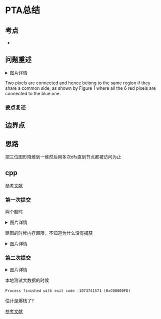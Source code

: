 # PTA总结
## 考点
+ 


## 问题重述
<details><summary>图片详情</summary><img src="https://raw.githubusercontent.com/ednow/cloudimg/main/githubio/20210827153516.png" alt="找不到图片(Image not found)" onerror="this.onerror=null;this.src='https://gitee.com/ednow/cloudimg/raw/main/githubio/20210827153516.png';" /></details>

Two pixels are connected and hence belong to the same region if they share a common side, as shown by Figure 1 where all the 6 red pixels are connected to the blue one.

### 要点复述

## 边界点

## 思路
把三位图形降维到一维然后用多次dfs直到节点都被访问为止

## cpp
[参考文献](https://blog.csdn.net/qq_38633884/article/details/102533814)

### 第一次提交
两个超时

<details><summary>图片详情</summary><img src="https://raw.githubusercontent.com/ednow/cloudimg/main/githubio/20210827195634.png" alt="找不到图片(Image not found)" onerror="this.onerror=null;this.src='https://gitee.com/ednow/cloudimg/raw/main/githubio/20210827195634.png';" /></details>

建图的时候内存超限，不知道为什么没有捕获
<details><summary>图片详情</summary><img src="https://raw.githubusercontent.com/ednow/cloudimg/main/githubio/20210827195844.png" alt="找不到图片(Image not found)" onerror="this.onerror=null;this.src='https://gitee.com/ednow/cloudimg/raw/main/githubio/20210827195844.png';" /></details>

### 第二次提交
<details><summary>图片详情</summary><img src="https://raw.githubusercontent.com/ednow/cloudimg/main/githubio/20210827205518.png" alt="找不到图片(Image not found)" onerror="this.onerror=null;this.src='https://gitee.com/ednow/cloudimg/raw/main/githubio/20210827205518.png';" /></details>

本地测试大数据的时候

`Process finished with exit code -1073741571 (0xC00000FD)`

估计是爆栈了?

[参考文献](https://blog.csdn.net/qq_40520596/article/details/107228190)